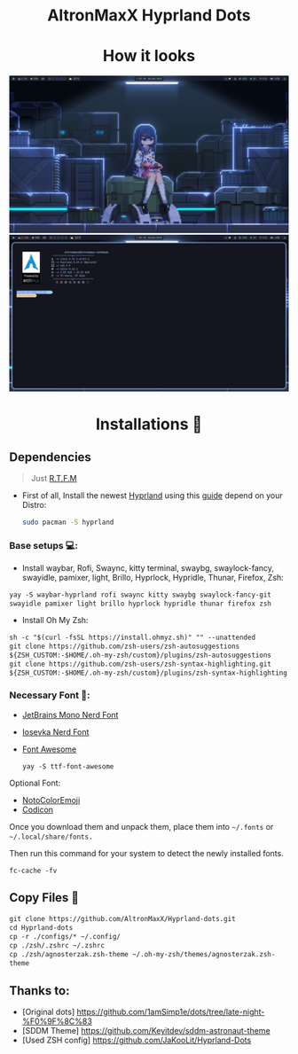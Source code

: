 
<div align="center">
    <h1>AltronMaxX Hyprland Dots</h1>
</div>

<div align="center">
    <h1>How it looks</h1>
</div>

![](https://raw.githubusercontent.com/AltronMaxX/Hyprland-dots/refs/heads/main/Screenshots/screen1.jpg)
![](https://raw.githubusercontent.com/AltronMaxX/Hyprland-dots/refs/heads/main/Screenshots/screen2.jpg)

<div align="center">
    <h1>Installations 💫</h1>
</div>

## Dependencies

> Just [R.T.F.M](https://en.wikipedia.org/wiki/RTFM)

- First of all, Install the newest [Hyprland](https://hyprland.org/) using this [guide](https://wiki.hyprland.org/Getting-Started/Installation/) depend on your Distro:

  ```zsh
  sudo pacman -S hyprland
  ```

### Base setups 💻:

- Install waybar, Rofi, Swaync, kitty terminal, swaybg, swaylock-fancy, swayidle, pamixer, light, Brillo, Hyprlock, Hypridle, Thunar, Firefox, Zsh:

```
yay -S waybar-hyprland rofi swaync kitty swaybg swaylock-fancy-git swayidle pamixer light brillo hyprlock hypridle thunar firefox zsh
```

- Install Oh My Zsh:
```
sh -c "$(curl -fsSL https://install.ohmyz.sh)" "" --unattended 
git clone https://github.com/zsh-users/zsh-autosuggestions ${ZSH_CUSTOM:-$HOME/.oh-my-zsh/custom}/plugins/zsh-autosuggestions 
git clone https://github.com/zsh-users/zsh-syntax-highlighting.git ${ZSH_CUSTOM:-$HOME/.oh-my-zsh/custom}/plugins/zsh-syntax-highlighting
```

### Necessary Font 🔑:

- [JetBrains Mono Nerd Font](https://github.com/ryanoasis/nerd-fonts/releases/download/v2.2.2/JetBrainsMono.zip)

- [Iosevka Nerd Font](https://github.com/ryanoasis/nerd-fonts/releases/download/v2.3.3/Iosevka.zip)

- [Font Awesome](https://archlinux.org/packages/community/any/ttf-font-awesome/)
  ```
  yay -S ttf-font-awesome
  ```

Optional Font:

- [NotoColorEmoji](https://github.com/googlefonts/noto-emoji/raw/main/fonts/NotoColorEmoji.ttf)
- [Codicon](https://github.com/microsoft/vscode-codicons/raw/main/dist/codicon.ttf)

Once you download them and unpack them, place them into `~/.fonts` or `~/.local/share/fonts.`

Then run this command for your system to detect the newly installed fonts.

```
fc-cache -fv
```

## Copy Files 💾

```
git clone https://github.com/AltronMaxX/Hyprland-dots.git
cd Hyprland-dots
cp -r ./configs/* ~/.config/
cp ./zsh/.zshrc ~/.zshrc
cp ./zsh/agnosterzak.zsh-theme ~/.oh-my-zsh/themes/agnosterzak.zsh-theme
```

## Thanks to:
- [Original dots] https://github.com/1amSimp1e/dots/tree/late-night-%F0%9F%8C%83
- [SDDM Theme] https://github.com/Keyitdev/sddm-astronaut-theme
- [Used ZSH config] https://github.com/JaKooLit/Hyprland-Dots
